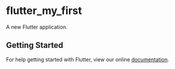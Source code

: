 # flutter_my_first

A new Flutter application.

## Getting Started

For help getting started with Flutter, view our online
[documentation](https://flutter.io/).
